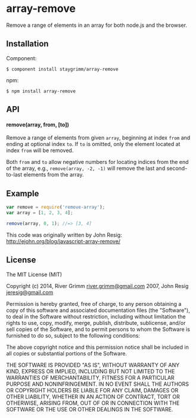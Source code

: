 # array-remove

  Remove a range of elements in an array for both node.js and the browser.

## Installation

Component:

    $ component install staygrimm/array-remove

npm:

    $ npm install array-remove

## API

#### remove(array, from, [to])

Remove a range of elements from given `array`, beginning at index `from` and ending at optional index `to`.  If `to` is omitted, only the element located at index `from` will be removed.

Both `from` and `to` allow negative numbers for locating indices from the end of the array, e.g., `remove(array, -2, -1)` will remove the last and second-to-last elements from the array.

## Example

```javascript
var remove = require('remove-array');
var array = [1, 2, 3, 4];

remove(array, 0, 1); //=> [3, 4]
```

This code was originally written by John Resig: http://ejohn.org/blog/javascript-array-remove/

## License

The MIT License (MIT)

Copyright (c) 2014, River Grimm <river.grimm@gmail.com>
              2007, John Resig <jeresig@gmail.com>

Permission is hereby granted, free of charge, to any person obtaining a copy of this software and associated documentation files (the "Software"), to deal in the Software without restriction, including without limitation the rights to use, copy, modify, merge, publish, distribute, sublicense, and/or sell copies of the Software, and to permit persons to whom the Software is furnished to do so, subject to the following conditions:

The above copyright notice and this permission notice shall be included in all copies or substantial portions of the Software.

THE SOFTWARE IS PROVIDED "AS IS", WITHOUT WARRANTY OF ANY KIND, EXPRESS OR IMPLIED, INCLUDING BUT NOT LIMITED TO THE WARRANTIES OF MERCHANTABILITY, FITNESS FOR A PARTICULAR PURPOSE AND NONINFRINGEMENT. IN NO EVENT SHALL THE AUTHORS OR COPYRIGHT HOLDERS BE LIABLE FOR ANY CLAIM, DAMAGES OR OTHER LIABILITY, WHETHER IN AN ACTION OF CONTRACT, TORT OR OTHERWISE, ARISING FROM, OUT OF OR IN CONNECTION WITH THE SOFTWARE OR THE USE OR OTHER DEALINGS IN THE SOFTWARE.
